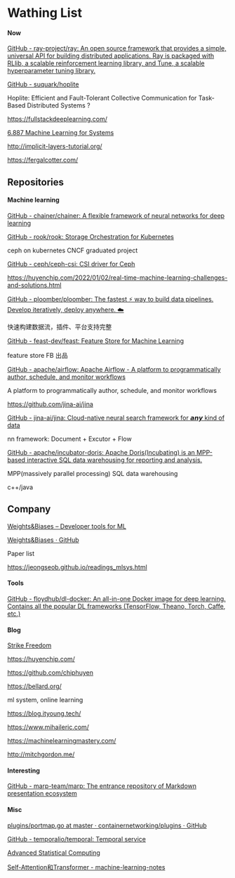 # Wathing List

#### Now

[GitHub - ray-project/ray: An open source framework that provides a simple, universal API for building distributed applications. Ray is packaged with RLlib, a scalable reinforcement learning library, and Tune, a scalable hyperparameter tuning library.](https://github.com/ray-project/ray)

[GitHub - suquark/hoplite](https://github.com/suquark/hoplite)

Hoplite: Efficient and Fault-Tolerant Collective Communication for Task-Based Distributed Systems ?

https://fullstackdeeplearning.com/

[6.887 Machine Learning for Systems](http://dsg.csail.mit.edu/6.887/)

http://implicit-layers-tutorial.org/

https://fergalcotter.com/

## Repositories

#### Machine learning

[GitHub - chainer/chainer: A flexible framework of neural networks for deep learning](https://github.com/chainer/chainer)

[GitHub - rook/rook: Storage Orchestration for Kubernetes](https://github.com/rook/rook)

ceph on kubernetes CNCF graduated project

[GitHub - ceph/ceph-csi: CSI driver for Ceph](https://github.com/ceph/ceph-csi)

https://huyenchip.com/2022/01/02/real-time-machine-learning-challenges-and-solutions.html

[GitHub - ploomber/ploomber: The fastest ⚡️ way to build data pipelines. Develop iteratively, deploy anywhere. ☁️](https://github.com/ploomber/ploomber)

快速构建数据流，插件、平台支持完整

[GitHub - feast-dev/feast: Feature Store for Machine Learning](https://github.com/feast-dev/feast)

feature store FB 出品

[GitHub - apache/airflow: Apache Airflow - A platform to programmatically author, schedule, and monitor workflows](https://github.com/apache/airflow)

 A platform to programmatically author, schedule, and monitor workflows

https://github.com/jina-ai/jina

[GitHub - jina-ai/jina: Cloud-native neural search framework for 𝙖𝙣𝙮 kind of data](https://github.com/jina-ai/jina)

nn framework: Document + Excutor + Flow

[GitHub - apache/incubator-doris: Apache Doris(Incubating) is an MPP-based interactive SQL data warehousing for reporting and analysis.](https://github.com/apache/incubator-doris)

MPP(massively parallel processing) SQL data warehousing

c++/java

## Company

[Weights&Biases – Developer tools for ML](https://wandb.ai/site)

[Weights&Biases · GitHub](https://github.com/wandb)

Paper list

https://jeongseob.github.io/readings_mlsys.html

#### Tools

[GitHub - floydhub/dl-docker: An all-in-one Docker image for deep learning. Contains all the popular DL frameworks (TensorFlow, Theano, Torch, Caffe, etc.)](https://github.com/floydhub/dl-docker)

#### Blog

[Strike Freedom](https://strikefreedom.top/)

https://huyenchip.com/

https://github.com/chiphuyen

https://bellard.org/

ml system, online learning

https://blog.ityoung.tech/

https://www.mihaileric.com/

https://machinelearningmastery.com/

http://mitchgordon.me/

#### Interesting

[GitHub - marp-team/marp: The entrance repository of Markdown presentation ecosystem](https://github.com/marp-team/marp)

#### Misc

[plugins/portmap.go at master · containernetworking/plugins · GitHub](https://github.com/containernetworking/plugins/blob/master/plugins/meta/portmap/portmap.go)

[GitHub - temporalio/temporal: Temporal service](https://github.com/temporalio/temporal)

[Advanced Statistical Computing](https://bookdown.org/rdpeng/advstatcomp/)

[Self-Attention和Transformer - machine-learning-notes](https://luweikxy.gitbook.io/machine-learning-notes/self-attention-and-transformer)
